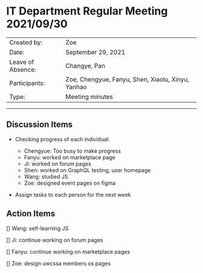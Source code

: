 # IT Department Regular Meeting 2021/09/30

|                   |                                                                      |
| ----------------- | -------------------------------------------------------------------- |
| Created by:       | Zoe                                                                  |
| Date:             | September 29, 2021                                                   |
| Leave of Absence: | Changye, Pan                                                         |
| Participants:     | Zoe,  Chengyue, Fanyu, Shen, Xiaolu, Xinyu, Yanhao                   |
| Type:             | Meeting minutes                                                      |

---

## Discussion Items

- Checking progress of each individual:

  - Chengyue: Too busy to make progress
  - Fanyu: worked on marketplace page
  - Ji: worked on forum pages
  - Shen: worked on GraphQL testing, user homepage
  - Wang: studied JS
  - Zoe: designed event pages on figma
  
- Assign tasks to each person for the next week

## Action Items

[] Wang: self-learning JS

[] Ji: continue working on forum pages

[] Fanyu: continue working on marketplace pages

[] Zoe: design uwcssa members os pages

